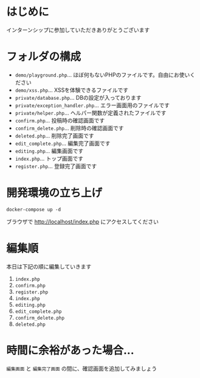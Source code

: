 # はじめに
インターンシップに参加していただきありがとうございます

# フォルダの構成
- `demo/playground.php`... ほぼ何もないPHPのファイルです。自由にお使いください
- `demo/xss.php`... XSSを体験できるファイルです
- `private/database.php`... DBの設定が入っております
- `private/exception_handler.php`... エラー画面用のファイルです
- `private/helper.php`... ヘルパー関数が定義されたファイルです
- `confirm.php`... 投稿時の確認画面です
- `confirm_delete.php`... 削除時の確認画面です
- `deleted.php`... 削除完了画面です
- `edit_complete.php`... 編集完了画面です
- `editing.php`... 編集画面です
- `index.php`... トップ画面です
- `register.php`... 登録完了画面です

# 開発環境の立ち上げ
```shell
docker-compose up -d
```
ブラウザで [http://localhost/index.php](http://localhost/index.php) にアクセスしてください

# 編集順
本日は下記の順に編集していきます
1. `index.php`
1. `confirm.php`
1. `register.php`
1. `index.php`
1. `editing.php`
1. `edit_complete.php`
1. `confirm_delete.php`
1. `deleted.php`

# 時間に余裕があった場合...
`編集画面` と `編集完了画面` の間に、確認画面を追加してみましょう
